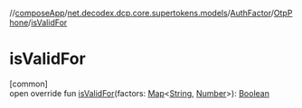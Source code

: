 //[composeApp](../../../../index.md)/[net.decodex.dcp.core.supertokens.models](../../index.md)/[AuthFactor](../index.md)/[OtpPhone](index.md)/[isValidFor](is-valid-for.md)

# isValidFor

[common]\
open override fun [isValidFor](is-valid-for.md)(factors: [Map](https://kotlinlang.org/api/latest/jvm/stdlib/kotlin.collections/-map/index.html)&lt;[String](https://kotlinlang.org/api/latest/jvm/stdlib/kotlin/-string/index.html), [Number](https://kotlinlang.org/api/latest/jvm/stdlib/kotlin/-number/index.html)&gt;): [Boolean](https://kotlinlang.org/api/latest/jvm/stdlib/kotlin/-boolean/index.html)
